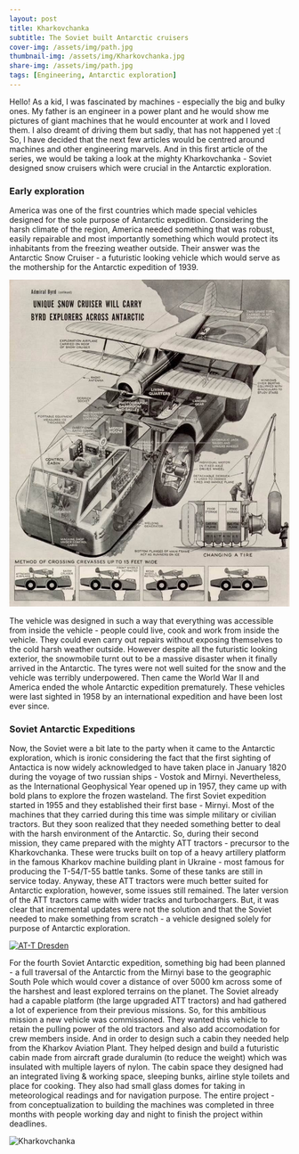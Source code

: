 ```yaml
---
layout: post
title: Kharkovchanka
subtitle: The Soviet built Antarctic cruisers
cover-img: /assets/img/path.jpg
thumbnail-img: /assets/img/Kharkovchanka.jpg
share-img: /assets/img/path.jpg
tags: [Engineering, Antarctic exploration]
---
```


Hello! As a kid, I was fascinated by machines - especially the big and bulky ones. My father is an engineer in a power plant and he would show me pictures of giant machines
that he would encounter at work and I loved them. I also dreamt of driving them but sadly, that has not happened yet :( So, I have decided that the next few articles
would be centred around machines and other engineering marvels. And in this first article of the series, we would be taking a look at the mighty Kharkovchanka - Soviet 
designed snow cruisers which were crucial in the Antarctic exploration.

### Early exploration
America was one of the first countries which made special vehicles designed for the sole purpose of Antarctic expedition. Considering the harsh climate of the region,
America needed something that was robust, easily repairable and most importantly something which would protect its inhabitants from the freezing weather outside. Their 
answer was the Antarctic Snow Cruiser - a futuristic looking vehicle which would serve as the mothership for the Antarctic expedition of 1939. 

<img title="Antarctic Snow Cruiser" alt="Antarctic Snow Cruiser" src="/assets/img/SnowCruiser.jpeg">

The vehicle was designed in such a way that everything was accessible from inside the vehicle - people could live, cook and work from inside the vehicle. They could even carry 
out repairs without exposing themselves to the cold harsh weather outside. However despite all the futuristic looking exterior, the snowmobile turnt out to be a massive
disaster when it finally arrived in the Antarctic. The tyres were not well suited for the snow and the vehicle was terribly underpowered. Then came the World War II and
America ended the whole Antarctic expedition prematurely. These vehicles were last sighted in 1958 by an international expedition and have been lost ever since.

### Soviet Antarctic Expeditions
Now, the Soviet were a bit late to the party when it came to the Antarctic exploration, which is ironic considering the fact that the first sighting of Antactica is now widely acknowledged to have taken place in January 1820 during the voyage of two russian ships - Vostok and Mirnyi. Nevertheless, as the International Geophysical Year opened up in 1957, they came up with bold plans to explore the frozen wasteland. The first Soviet expedition started in 1955 and they established their first base - Mirnyi. Most of the machines that they carried during this time was simple military or civilian tractors. But they soon realized that they needed something better to deal with the harsh environment of the Antarctic. So, during their second mission, they came prepared with the mighty ATT tractors - precursor to the Kharkovchanka. These were trucks built on top of a heavy artillery platform in the famous Kharkov machine building plant in Ukraine - most famous for producing the T-54/T-55 battle tanks. Some of these tanks are still in service today. Anyway, these ATT tractors were much better suited for Antarctic exploration, however, some issues still remained. The later version of the ATT tractors came with wider tracks and turbochargers. But, it was clear that incremental updates were not the solution and that the Soviet needed to make something from scratch - a vehicle designed solely for purpose of Antarctic exploration.

<a title="Billyhill, CC BY-SA 4.0 &lt;https://creativecommons.org/licenses/by-sa/4.0&gt;, via Wikimedia Commons" href="https://commons.wikimedia.org/wiki/File:AT-T_Dresden.JPG"><img width="512" alt="AT-T Dresden" src="https://upload.wikimedia.org/wikipedia/commons/thumb/c/c8/AT-T_Dresden.JPG/512px-AT-T_Dresden.JPG"></a>

For the fourth Soviet Antarctic expedition, something big had been planned - a full traversal of the Antarctic from the Mirnyi base to the geographic South Pole which would cover a distance of over 5000 km across some of the harshest and least explored terrains on the planet. The Soviet already had a capable platform (the large upgraded ATT tractors) and had gathered a lot of experience from their previous missions. So, for this ambitious mission a new vehicle was commissioned. They wanted this vehicle to retain the pulling power of the old tractors and also add accomodation for crew members inside. And in order to design such a cabin they needed help from the Kharkov Aviation Plant. They helped design and build a futuristic cabin made from aircraft grade duralumin (to reduce the weight) which was insulated with multiple layers of nylon. The cabin space they designed had an integrated living & working space, sleeping bunks, airline style toilets and place for cooking. They also had small glass domes for taking in meteorological readings and for navigation purpose. The entire project - from conceptualization to building the machines was completed in three months with people working day and night to finish the project within deadlines.

<img title="Kharkovchanka" alt="Kharkovchanka" href="Antarctica.gov" src="/assets/img/404c.png">



